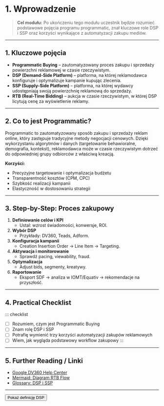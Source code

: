# 1. Wprowadzenie

> **Cel modułu:**
> Po ukończeniu tego modułu uczestnik będzie rozumieć podstawowe pojęcia programu programmatic, znał kluczowe role DSP i SSP oraz korzyści wynikające z automatyzacji zakupu mediów.

---

## 1. Kluczowe pojęcia
- **Programmatic Buying** – zautomatyzowany proces zakupu i sprzedaży powierzchni reklamowej w czasie rzeczywistym.
- **DSP (Demand-Side Platform)** – platforma, na której reklamodawca konfiguruje i optymalizuje kampanie kupując zlecenia.
- **SSP (Supply-Side Platform)** – platforma, na której wydawcy udostępniają swoją powierzchnię reklamową do sprzedaży.
- **RTB (Real-Time Bidding)** – aukcja w czasie rzeczywistym, w której DSP licytują cenę za wyświetlenie reklamy.

---

## 2. Co to jest Programmatic?
Programmatic to zautomatyzowany sposób zakupu i sprzedaży reklam online, który zastępuje tradycyjne metody negocjacji cenowych. Dzięki wykorzystaniu algorytmów i danych (targetowanie behawioralne, demografia, kontekst), reklamodawca może w czasie rzeczywistym dotrzeć do odpowiedniej grupy odbiorców z właściwą kreacją.

**Korzyści:**
- Precyzyjne targetowanie i optymalizacja budżetu
- Transparentność kosztów (CPM, CPC)
- Szybkość realizacji kampanii
- Elastyczność w dostosowaniu strategii

---

## 3. Step-by-Step: Proces zakupowy
1. **Definiowanie celów i KPI**
   - Ustal: wzrost świadomości, konwersje, ROI.
2. **Wybór DSP**
   - Przykłady: DV360, Teads, Adform.
3. **Konfiguracja kampanii**
   - Creation Insertion Order → Line Item → Targeting.
4. **Aktywacja i monitorowanie**
   - Sprawdź pacing, viewability, fraud.
5. **Optymalizacja**
   - Adjust bids, segmenty, kreatywy.
6. **Raportowanie**
   - Eksport SDF → analiza w IOMT/Equativ → rekomendacje na przyszłość.

---

## 4. Practical Checklist
::: checklist
- [ ] Rozumiem, czym jest Programmatic Buying
- [ ] Znam rolę DSP i SSP
- [ ] Potrafię wymienić trzy korzyści automatyzacji zakupów reklamowych
- [ ] Wiem, jak wygląda podstawowy workflow zakupowy
:::

---

## 5. Further Reading / Linki
- [Google DV360 Help Center](https://support.google.com/displayvideo)
- [Mermaid: Diagram RTB Flow](../assets/diagrams/rtb-flow.md)
- [Glossary: DSP i SSP](../glossary/index.md)

---

<button class="flashcard">Pokaż definicję DSP</button>
<div class="answer" hidden>
DSP (Demand-Side Platform) to system umożliwiający reklamodawcom zakupy powierzchni reklamowej w czasie rzeczywistym, zarządzanie kampaniami i optymalizację budżetu.
</div>
